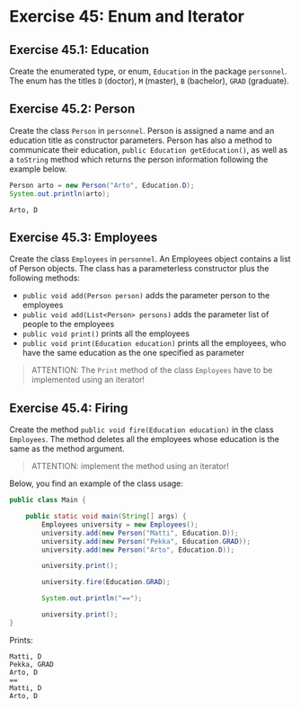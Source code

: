 # Exercise 45: Enum and Iterator

## Exercise 45.1: Education
Create the enumerated type, or enum, `Education` in the package `personnel`. The enum has the titles `D` (doctor), `M` (master), `B` (bachelor), `GRAD` (graduate).

## Exercise 45.2: Person
Create the class `Person` in `personnel`. Person is assigned a name and an education title as constructor parameters. Person has also a method to communicate their education, `public Education getEducation()`, as well as a `toString` method which returns the person information following the example below.
```java
Person arto = new Person("Arto", Education.D);
System.out.println(arto);
```
```
Arto, D
```
## Exercise 45.3: Employees
Create the class `Employees` in `personnel`. An Employees object contains a list of Person objects. The class has a parameterless constructor plus the following methods:

- `public void add(Person person)` adds the parameter person to the employees
- `public void add(List<Person> persons)` adds the parameter list of people to the employees
- `public void print()` prints all the employees
- `public void print(Education education)` prints all the employees, who have the same education as the one specified as parameter

> ATTENTION: The `Print` method of the class `Employees` have to be implemented using an iterator!

## Exercise 45.4: Firing
Create the method `public void fire(Education education)` in the class `Employees`. The method deletes all the employees whose education is the same as the method argument.

> ATTENTION: implement the method using an iterator!

Below, you find an example of the class usage:
```java
public class Main {

    public static void main(String[] args) {
        Employees university = new Employees();
        university.add(new Person("Matti", Education.D));
        university.add(new Person("Pekka", Education.GRAD));
        university.add(new Person("Arto", Education.D));

        university.print();

        university.fire(Education.GRAD);

        System.out.println("==");

        university.print();
}
```
Prints:
```
Matti, D
Pekka, GRAD
Arto, D
==
Matti, D
Arto, D
```
